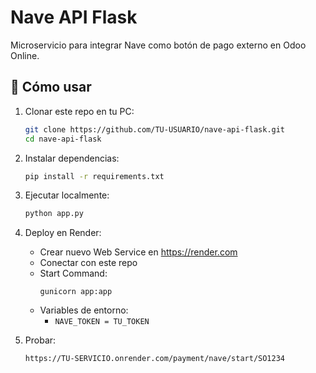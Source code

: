 # Nave API Flask

Microservicio para integrar Nave como botón de pago externo en Odoo Online.

## 🚀 Cómo usar

1. Clonar este repo en tu PC:
   ```bash
   git clone https://github.com/TU-USUARIO/nave-api-flask.git
   cd nave-api-flask
   ```

2. Instalar dependencias:
   ```bash
   pip install -r requirements.txt
   ```

3. Ejecutar localmente:
   ```bash
   python app.py
   ```

4. Deploy en Render:
   - Crear nuevo Web Service en https://render.com
   - Conectar con este repo
   - Start Command:
     ```
     gunicorn app:app
     ```
   - Variables de entorno:
     - `NAVE_TOKEN = TU_TOKEN`

5. Probar:
   ```
   https://TU-SERVICIO.onrender.com/payment/nave/start/SO1234
   ```
